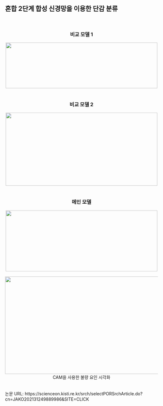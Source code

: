 <h2> 혼합 2단계 합성 신경망을 이용한 단감 분류 </h2>
<br/>
<div align=center> 
  <h3> 비교 모델 1 </h3>
<img src="https://user-images.githubusercontent.com/39451858/206478074-6b6b57d4-1f75-44ee-9de5-da8a09a416c9.png"  width="500" height="150"/>
<br/>
<br/>
  <h3> 비교 모델 2 </h3>
<img src="https://user-images.githubusercontent.com/39451858/206479421-fd027be8-386a-4b49-a624-52268a13dca9.png"  width="500" height="240"/>
<br/>
<br/>
  <h3> 메인 모델 </h3>
<img src="https://user-images.githubusercontent.com/39451858/206478065-1cf06e3d-89bb-4bc1-a8f9-d83a5d2a0d88.png"  width="500" height="200"/>
<br/>
<br/>
<img src="https://user-images.githubusercontent.com/39451858/206478082-bbd61ba7-3b6b-4745-a3ad-7829705eb226.png"  width="800" height="320"/>
<br/>
CAM을 사용한 불량 요인 시각화
</div>
<br/>
<br/>
논문 URL: https://scienceon.kisti.re.kr/srch/selectPORSrchArticle.do?cn=JAKO202131249889986&SITE=CLICK
